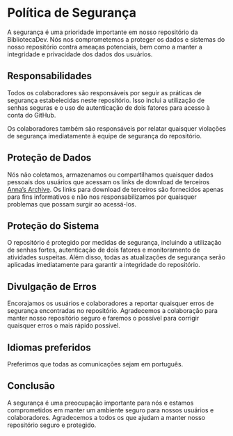 # Política de Segurança
A segurança é uma prioridade importante em nosso repositório da BibliotecaDev. Nós nos comprometemos a proteger os dados e sistemas do nosso repositório contra ameaças potenciais, bem como a manter a integridade e privacidade dos dados dos usuários.

## Responsabilidades
Todos os colaboradores são responsáveis por seguir as práticas de segurança estabelecidas neste repositório. Isso inclui a utilização de senhas seguras e o uso de autenticação de dois fatores para acesso à conta do GitHub.

Os colaboradores também são responsáveis por relatar quaisquer violações de segurança imediatamente à equipe de segurança do repositório.

## Proteção de Dados
Nós não coletamos, armazenamos ou compartilhamos quaisquer dados pessoais dos usuários que acessam os links de download de terceiros [Anna’s Archive](https://annas-archive.org/). Os links para download de terceiros são fornecidos apenas para fins informativos e não nos responsabilizamos por quaisquer problemas que possam surgir ao acessá-los.

## Proteção do Sistema
O repositório é protegido por medidas de segurança, incluindo a utilização de senhas fortes, autenticação de dois fatores e monitoramento de atividades suspeitas. Além disso, todas as atualizações de segurança serão aplicadas imediatamente para garantir a integridade do repositório.

## Divulgação de Erros
Encorajamos os usuários e colaboradores a reportar quaisquer erros de segurança encontradas no repositório. Agradecemos a colaboração para manter nosso repositório seguro e faremos o possível para corrigir quaisquer erros o mais rápido possível.

## Idiomas preferidos
Preferimos que todas as comunicações sejam em português.

## Conclusão
A segurança é uma preocupação importante para nós e estamos comprometidos em manter um ambiente seguro para nossos usuários e colaboradores. Agradecemos a todos os que ajudam a manter nosso repositório seguro e protegido.
